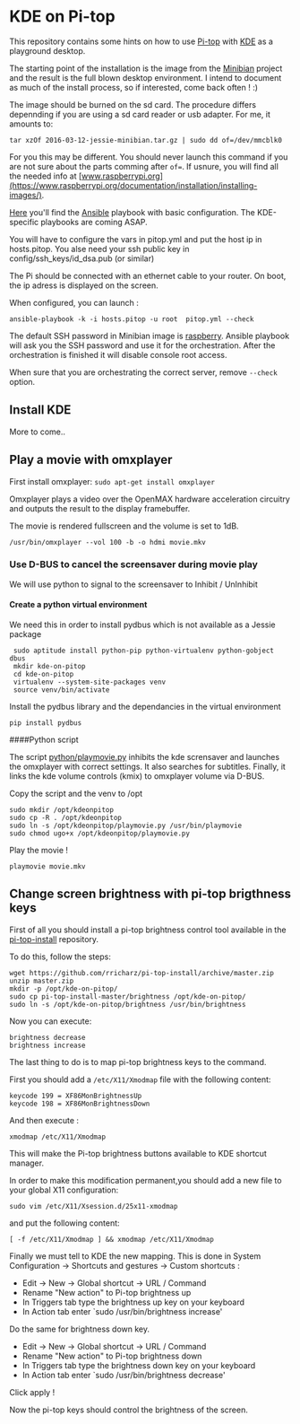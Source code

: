 # KDE on Pi-top

This repository contains some hints on how to use [Pi-top](https://www.pi-top.com/) with [KDE](https://www.kde.org/) as a playground desktop.

The starting point of the installation is the image from the [Minibian](https://minibianpi.wordpress.com/) project and the result is the full blown desktop environment.
I intend to document as much of the install process, so if interested, come back often ! :)

The image should be burned on the sd card. The procedure differs depennding if you are using a sd card reader or usb adapter. For me, it amounts to:

`tar xzOf 2016-03-12-jessie-minibian.tar.gz | sudo dd of=/dev/mmcblk0`

For you this may be different. You should never launch this command if you are not sure about the parts comming after `of=`. If usnure,  you will find all the needed info at [www.raspberrypi.org](https://www.raspberrypi.org/documentation/installation/installing-images/).






[Here](/ansible) you'll find the [Ansible](https://www.ansible.com/) playbook with basic configuration. The KDE-specific playbooks are coming ASAP.

You will have to configure the vars in pitop.yml and put the host ip  in hosts.pitop. You alse need your ssh public key in config/ssh_keys/id_dsa.pub (or similar) 

The Pi should be connected with an ethernet cable to your router.  On boot, the ip adress is displayed on the screen.

When configured, you can launch :

`ansible-playbook -k -i hosts.pitop -u root  pitop.yml --check`

The default SSH password in Minibian image is [raspberry](https://minibianpi.wordpress.com/faq/). Ansible playbook will ask you the SSH password and use it for the orchestration. After the orchestration is finished  it will disable console root access.

When sure that you are orchestrating the correct server, remove `--check` option.


## Install KDE

More to come..

## Play a movie with omxplayer

First install omxplayer:
`sudo apt-get install omxplayer`

Omxplayer plays a video over the OpenMAX hardware acceleration circuitry and outputs the result to the display framebuffer. 

The movie is rendered fullscreen and the volume is set to 1dB.



`/usr/bin/omxplayer --vol 100 -b -o hdmi movie.mkv`




### Use D-BUS to cancel the screensaver during movie play

We will use python to signal to the screensaver to Inhibit / UnInhibit

#### Create a python virtual environment

We need this in order to install pydbus which is not available as a Jessie package

```
 sudo aptitude install python-pip python-virtualenv python-gobject dbus
 mkdir kde-on-pitop
 cd kde-on-pitop
 virtualenv --system-site-packages venv
 source venv/bin/activate
```

Install the pydbus library and the dependancies in the virtual environment

`pip install pydbus`


####Python script

The script [python/playmovie.py](python/playmovie.py) inhibits the kde scrensaver and launches the omxplayer with correct settings. It also searches for subtitles. 
Finally, it links the kde volume controls (kmix) to omxplayer volume via D-BUS.


Copy the script and the venv to /opt 

```
sudo mkdir /opt/kdeonpitop
sudo cp -R . /opt/kdeonpitop
sudo ln -s /opt/kdeonpitop/playmovie.py /usr/bin/playmovie
sudo chmod ugo+x /opt/kdeonpitop/playmovie.py
```

Play the movie !

`playmovie movie.mkv`

## Change screen brightness with pi-top brigthness keys

First of all you should install a pi-top brightness control tool available in the [pi-top-install](https://github.com/rricharz/pi-top-install) repository.

To do this, follow the steps:

```
wget https://github.com/rricharz/pi-top-install/archive/master.zip
unzip master.zip
mkdir -p /opt/kde-on-pitop/
sudo cp pi-top-install-master/brightness /opt/kde-on-pitop/
sudo ln -s /opt/kde-on-pitop/brightness /usr/bin/brightness
```

Now you can execute:
```
brightness decrease
brightness increase
```
 
The last thing to do is to map pi-top brightness keys to the command.

First you should add a `/etc/X11/Xmodmap` file with the following content:

```
keycode 199 = XF86MonBrightnessUp 
keycode 198 = XF86MonBrightnessDown
```

And then execute :
```
xmodmap /etc/X11/Xmodmap
```

This will make the Pi-top brightness buttons available to KDE shortcut manager.

In order to make this modification permanent,you should add a new file to your global X11 configuration:

`sudo vim /etc/X11/Xsession.d/25x11-xmodmap`

and put the following content:

`[ -f /etc/X11/Xmodmap ] && xmodmap /etc/X11/Xmodmap`

Finally we must tell to KDE the new mapping. This is done in System Configuration -> Shortcuts and gestures -> Custom shortcuts :

- Edit -> New -> Global shortcut -> URL / Command
- Rename "New action" to Pi-top brightness up
- In Triggers tab type the brightness up key on your keyboard
- In Action tab enter `sudo /usr/bin/brightness increase'

Do the same for brightness down key.
- Edit -> New -> Global shortcut -> URL / Command
- Rename "New action" to Pi-top brightness down
- In Triggers tab type the brightness down key on your keyboard
- In Action tab enter `sudo /usr/bin/brightness decrease'

Click apply !

Now the pi-top keys should control the brightness of the screen.















 
